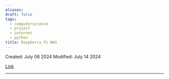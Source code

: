 ```yaml
---
aliases: 
draft: false
tags:
  - computerscience
  - project
  - internet
  - python
title: Raspberry Pi NAS
---
```

Created: July 06 2024
Modified: July 14 2024 

[Link](https://www.youtube.com/watch?v=gyMpI8csWis&t=122s)

-------------------------------------------------------------------------------
